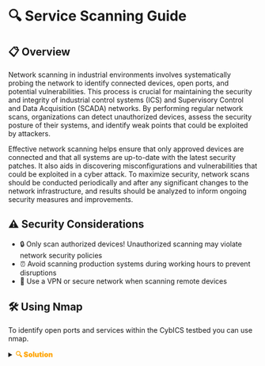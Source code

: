 # 🔍 Service Scanning Guide

## 📋 Overview
Network scanning in industrial environments involves systematically probing the network to identify connected devices, open ports, and potential vulnerabilities.
This process is crucial for maintaining the security and integrity of industrial control systems (ICS) and Supervisory Control and Data Acquisition (SCADA) networks.
By performing regular network scans, organizations can detect unauthorized devices, assess the security posture of their systems, and identify weak points that could be exploited by attackers.

Effective network scanning helps ensure that only approved devices are connected and that all systems are up-to-date with the latest security patches.
It also aids in discovering misconfigurations and vulnerabilities that could be exploited in a cyber attack.
To maximize security, network scans should be conducted periodically and after any significant changes to the network infrastructure, and results should be analyzed to inform ongoing security measures and improvements.

## ⚠️ Security Considerations
- 🔒 Only scan authorized devices! Unauthorized scanning may violate network security policies
- ⏰ Avoid scanning production systems during working hours to prevent disruptions
- 🔐 Use a VPN or secure network when scanning remote devices

## 🛠️ Using Nmap
To identify open ports and services within the CybICS testbed you can use nmap.

<details>
  <summary><strong><span style="color:orange;font-weight: 900">🔍 Solution</span></strong></summary>
  
  Execute the following nmap command:
  ```sh
  nmap -sV -p- $DEVICE_IP
  ```

  ### 📝 Command Breakdown
  The `nmap -sV -p-` command is used with Nmap, a popular network scanning tool, to perform a comprehensive service version detection scan on all ports of a target system:
  
  - `nmap`: The command-line tool for network discovery and security auditing
  - `-sV`: Performs service version detection, probing open ports to determine service and version
  - `-p-`: Scans all 65,535 TCP ports (1-65535)
  
  The scan will take several minutes.

  ### 📊 Scan Results
  ```sh
  PORT      STATE SERVICE       VERSION
  22/tcp    open  ssh           OpenSSH 9.2p1 Debian 2+deb12u1 (protocol 2.0)
  102/tcp   open  iso-tsap
  502/tcp   open  modbus        Modbus TCP
  1881/tcp  open  http          Node.js Express framework
  4840/tcp  open  opcua-tcp?
  8080/tcp  open  http-proxy    Werkzeug/2.3.7 Python/3.11.2
  20000/tcp open  dnp?
  44818/tcp open  EtherNetIP-2?
  ```

  ### 🔎 Port Analysis
  - **22/tcp**: SSH service (OpenSSH 9.2p1) - Secure remote access
  - **102/tcp**: S7 Communication (S7comm) - Siemens PLC communication
  - **502/tcp**: Modbus TCP - Industrial device communication
  - **1881/tcp**: HTTP (Node.js Express) - Web application interface
  - **4840/tcp**: OPC UA TCP - Industrial automation protocol
  - **8080/tcp**: HTTP Proxy (Werkzeug/Python) - Web server
  - **20000/tcp**: DNP3 - Industrial control protocol
  - **44818/tcp**: EtherNet/IP - Industrial networking protocol
</details>